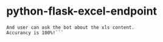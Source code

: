 # python-flask-excel-endpoint

``` # This is project for customize bot for xls file that user given.
And user can ask the bot about the xls content. 
Accurancy is 100%!```

